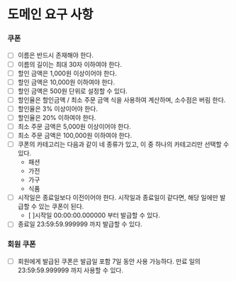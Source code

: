 # 도메인 요구 사항

### 쿠폰

- [ ] 이름은 반드시 존재해야 한다.
- [ ] 이름의 길이는 최대 30자 이하여야 한다.
- [ ] 할인 금액은 1,000원 이상이어야 한다.
- [ ] 할인 금액은 10,000원 이하여야 한다.
- [ ] 할인 금액은 500원 단위로 설정할 수 있다.
- [ ] 할인율은 할인금액 / 최소 주문 금액 식을 사용하여 계산하며, 소수점은 버림 한다.
- [ ] 할인율은 3% 이상이어야 한다.
- [ ] 할인율은 20% 이하여야 한다.
- [ ] 최소 주문 금액은 5,000원 이상이어야 한다.
- [ ] 최소 주문 금액은 100,000원 이하여야 한다.
- [ ] 쿠폰의 카테고리는 다음과 같이 네 종류가 있고, 이 중 하나의 카테고리만 선택할 수 있다.
    - 패션
    - 가전
    - 가구
    - 식품
- [ ] 시작일은 종료일보다 이전이어야 한다. 시작일과 종료일이 같다면, 해당 일에만 발급할 수 있는 쿠폰이 된다.
  - [ ]시작일 00:00:00.000000 부터 발급할 수 있다.
- [ ] 종료일 23:59:59.999999 까지 발급할 수 있다.

### 회원 쿠폰

- [ ] 회원에게 발급된 쿠폰은 발급일 포함 7일 동안 사용 가능하다. 만료 일의 23:59:59.999999 까지 사용할 수 있다.
